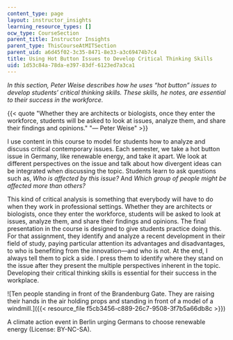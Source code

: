 ```yaml
---
content_type: page
layout: instructor_insights
learning_resource_types: []
ocw_type: CourseSection
parent_title: Instructor Insights
parent_type: ThisCourseAtMITSection
parent_uid: a6d45f02-3c35-8471-8e33-a3c69474b7c4
title: Using Hot Button Issues to Develop Critical Thinking Skills
uid: 1d53c84a-78da-e397-83df-6123ed7a3ca1
---
```


_In this section, Peter Weise describes how he uses “hot button” issues to develop students’ critical thinking skills. These skills, he notes, are essential to their success in the workforce._

{{< quote "Whether they are architects or biologists, once they enter the workforce, students will be asked to look at issues, analyze them, and share their findings and opinions." "— Peter Weise" >}}

I use content in this course to model for students how to analyze and discuss critical contemporary issues. Each semester, we take a hot button issue in Germany, like renewable energy, and take it apart. We look at different perspectives on the issue and talk about how divergent ideas can be integrated when discussing the topic. Students learn to ask questions such as, _Who is affected by this issue?_ And _Which group of people might be affected more than others?_

This kind of critical analysis is something that everybody will have to do when they work in professional settings. Whether they are architects or biologists, once they enter the workforce, students will be asked to look at issues, analyze them, and share their findings and opinions. The final presentation in the course is designed to give students practice doing this. For that assignment, they identify and analyze a recent development in their field of study, paying particular attention its advantages and disadvantages, to who is benefiting from the innovation—and who is not. At the end, I always tell them to pick a side. I press them to identify where they stand on the issue after they present the multiple perspectives inherent in the topic. Developing their critical thinking skills is essential for their success in the workplace.

![Ten people standing in front of the Brandenburg Gate. They are raising their hands in the air holding props and standing in front of a model of a windmill.]({{< resource_file f5cb3456-c889-26c7-9508-3f7b5a66db8c >}})

A climate action event in Berlin urging Germans to choose renewable energy (License: BY-NC-SA).